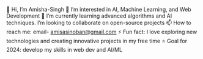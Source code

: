 👋 Hi, I’m Amisha-Singh
👀 I’m interested in AI, Machine Learning, and Web Development
🌱 I’m currently learning advanced algorithms and AI techniques. I’m looking to collaborate on open-source projects
📫 How to reach me: email- amisasinoban@gmail.com
⚡ Fun fact: I love exploring new technologies and creating innovative projects in my free time
⭐ Goal for 2024: develop my skills in web dev and AI/ML
